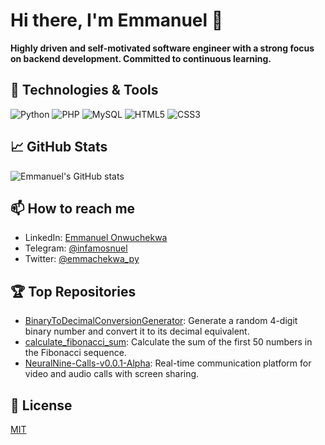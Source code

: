 # Hi there, I'm Emmanuel 👋

**Highly driven and self-motivated software engineer with a strong focus on backend development. Committed to continuous learning.**

## 🔧 Technologies & Tools
![Python](https://img.shields.io/badge/Python-3776AB?style=for-the-badge&logo=python&logoColor=white)
![PHP](https://img.shields.io/badge/PHP-777BB4?style=for-the-badge&logo=php&logoColor=white)
![MySQL](https://img.shields.io/badge/MySQL-4479A1?style=for-the-badge&logo=mysql&logoColor=white)
![HTML5](https://img.shields.io/badge/HTML5-E34F26?style=for-the-badge&logo=html5&logoColor=white)
![CSS3](https://img.shields.io/badge/CSS3-1572B6?style=for-the-badge&logo=css3&logoColor=white)

## 📈 GitHub Stats
![Emmanuel's GitHub stats](https://github-readme-stats.vercel.app/api?username=emmanuelonwuchekwa&show_icons=true&theme=radical)

## 📫 How to reach me
- LinkedIn: [Emmanuel Onwuchekwa](https://bit.ly/40Hrvkl)
- Telegram: [@infamosnuel](https://t.me/infamosnuel)
- Twitter: [@emmachekwa_py](https://twitter.com/emmachekwas_py)

## 🏆 Top Repositories
- [BinaryToDecimalConversionGenerator](https://github.com/emmanuelonwuchekwa/BinaryToDecimalConversionGenerator): Generate a random 4-digit binary number and convert it to its decimal equivalent.
- [calculate_fibonacci_sum](https://github.com/emmanuelonwuchekwa/calculate_fibonacci_sum): Calculate the sum of the first 50 numbers in the Fibonacci sequence.
- [NeuralNine-Calls-v0.0.1-Alpha](https://github.com/emmanuelonwuchekwa/NeuralNine-Calls-v0.0.1-Alpha): Real-time communication platform for video and audio calls with screen sharing.

## 📜 License
[MIT](LICENSE)


<!--
**emmanuelonwuchekwa/emmanuelonwuchekwa** is a ✨ _special_ ✨ repository because its `README.md` (this file) appears on your GitHub profile.

Here are some ideas to get you started:

- 🔭 I’m currently working on ...
- 🌱 I’m currently learning ...
- 👯 I’m looking to collaborate on ...
- 🤔 I’m looking for help with ...
- 💬 Ask me about ...
- 📫 How to reach me: ...
- 😄 Pronouns: ...
- ⚡ Fun fact: ...
-->
